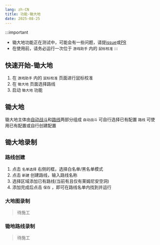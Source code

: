 ```yaml
---
lang: zh-CN
title: 功能-锄大地
date: 2025-08-25
---
```


:::important
- 锄大地功能正在测试中，可能会有一些问题，请提[issue](https://github.com/OneDragon-Anything/ZenlessZoneZero-OneDragon/issues)或[PR](https://github.com/OneDragon-Anything/ZenlessZoneZero-OneDragon/pulls) 
- 在使用前，请务必运行一次位于 `游戏助手` 内的 `鼠标校准` 
:::

## 快速开始-锄大地

1. 在 `游戏助手` 内的 `鼠标校准` 页面进行鼠标校准
2. 在 `锄大地` 页面选择路线
3. 启动 `锄大地` 功能

## 锄大地

锄大地主体由[自动战斗](./feat_battle_assistant.md)和[路线](#路线创建)两部分组成
`自动战斗` 可自行选择已有配置
`路线` 可使用已有配置或自行创建配置

## 锄大地录制

### 路线创建

1. 点击 `名单选择` 右侧的框，选择白名单/黑名单模式
2. 点击 `新建` 创建路线，输入路线名称
3. 选择区域添加已有路线(当前有且仅有莱姆尼安空洞)
4. 添加完成后点击 `保存` ，即可在路线名单内找到并运行

### 大地图录制

> 待施工

### 锄地路线录制

> 待施工